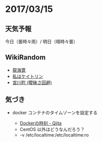 # 2017/03/15

## 天気予報

今日（曇時々雨）/ 明日（晴時々曇）

## WikiRandom

* [龍海寛](https://ja.wikipedia.org/wiki/%E9%BE%8D%E6%B5%B7%E5%AF%9B)
* [私はケイトリン](https://ja.wikipedia.org/wiki/%E7%A7%81%E3%81%AF%E3%82%B1%E3%82%A4%E3%83%88%E3%83%AA%E3%83%B3)
* [宮川町 (曖昧さ回避)](https://ja.wikipedia.org/wiki/%E5%AE%AE%E5%B7%9D%E7%94%BA_%28%E6%9B%96%E6%98%A7%E3%81%95%E5%9B%9E%E9%81%BF%29)

## 気づき

* docker コンテナのタイムゾーンを設定する

    * [Dockerの時刻 - Qiita](http://qiita.com/HommaHomma/items/c6dbb554afb51f1b95d5)
    * CentOS 以外はどうなんだろう？
    * -v /etc/localtime:/etc/localtime:ro

